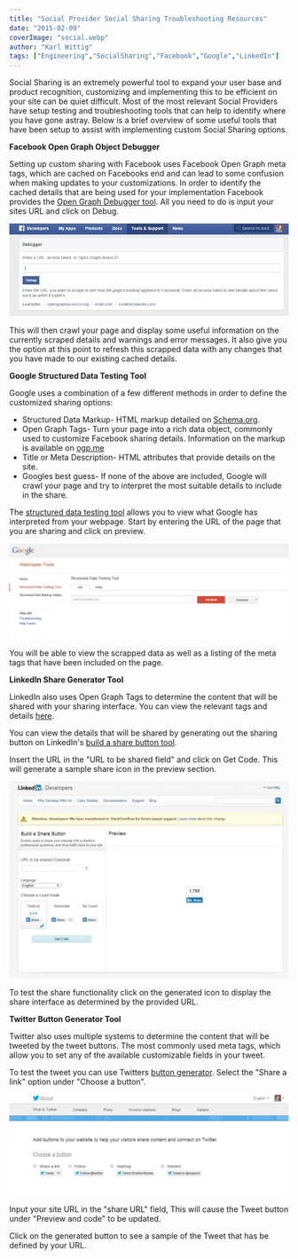 ```yaml
---
title: "Social Provider Social Sharing Troubleshooting Resources"
date: "2015-02-09"
coverImage: "social.webp"
author: "Karl Wittig"
tags: ["Engineering","SocialSharing","Facebook","Google","LinkedIn"]
---
```


Social Sharing is an extremely powerful tool to expand your user base and product recognition, customizing and implementing this to be efficient on your site can be quiet difficult. Most of the most relevant Social Providers have setup testing and troubleshooting tools that can help to identify where you have gone astray. Below is a brief overview of some useful tools that have been setup to assist with implementing custom Social Sharing options.

**Facebook Open Graph Object Debugger**

Setting up custom sharing with Facebook uses Facebook Open Graph meta tags, which are cached on Facebooks end and can lead to some confusion when making updates to your customizations. In order to identify the cached details that are being used for your implementation Facebook provides the [Open Graph Debugger tool](https://developers.facebook.com/tools/debug/). All you need to do is input your sites URL and click on Debug.

![karlblog1-1_001](karlblog1-1_001.webp)

This will then crawl your page and display some useful information on the currently scraped details and warnings and error messages. It also give you the option at this point to refresh this scrapped data with any changes that you have made to our existing cached details.

**Google Structured Data Testing Tool**

Google uses a combination of a few different methods in order to define the customized sharing options:

- Structured Data Markup- HTML markup detailed on [Schema.org](http://schema.org/).
- Open Graph Tags- Turn your page into a rich data object, commonly used to customize Facebook sharing details. Information on the markup is available on [ogp.me](http://ogp.me/)
- Title or Meta Description- HTML attributes that provide details on the site.
- Googles best guess- If none of the above are included, Google will crawl your page and try to interpret the most suitable details to include in the share.

The [structured data testing tool](http://www.google.com/webmasters/tools/richsnippets) allows you to view what Google has interpreted from your webpage. Start by entering the URL of the page that you are sharing and click on preview.

![karlblog1-2](karlblog1-2.webp)

You will be able to view the scrapped data as well as a listing of the meta tags that have been included on the page.

**LinkedIn Share Generator Tool**

LinkedIn also uses Open Graph Tags to determine the content that will be shared with your sharing interface. You can view the relevant tags and details [here](https://developer.linkedin.com/documents/setting-display-tags-shares).

You can view the details that will be shared by generating out the sharing button on LinkedIn's [build a share button tool](https://docs.microsoft.com/en-us/linkedin/consumer/integrations/self-serve/plugins/share-plugin).

Insert the URL in the "URL to be shared field" and click on Get Code. This will generate a sample share icon in the preview section.

![karlblog1-3](karlblog1-3.webp)

To test the share functionality click on the generated icon to display the share interface as determined by the provided URL.

**Twitter Button Generator Tool**

Twitter also uses multiple systems to determine the content that will be tweeted by the tweet buttons. The most commonly used meta tags, which allow you to set any of the available customizable fields in your tweet.

To test the tweet you can use Twitters [button generator](https://about.twitter.com/resources/buttons). Select the "Share a link" option under "Choose a button".

![karlblog1-4](karlblog1-4.webp)

Input your site URL in the "share URL" field, This will cause the Tweet button under "Preview and code" to be updated.

Click on the generated button to see a sample of the Tweet that has be defined by your URL.

